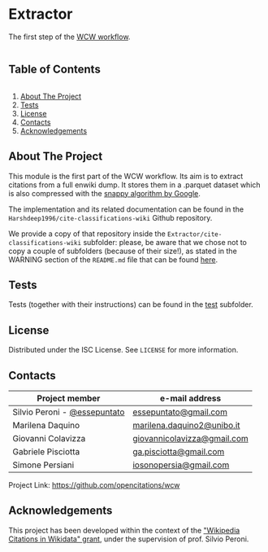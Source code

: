 # Extractor
The first step of the [WCW workflow](..).

<summary><h2 style="display: inline-block">Table of Contents</h2></summary>
<ol>
    <li><a href="#about-the-project">About The Project</a></li>
    <li><a href="#tests">Tests</a></li>
    <li><a href="#license">License</a></li>
    <li><a href="#contacts">Contacts</a></li>
    <li><a href="#acknowledgements">Acknowledgements</a></li>
</ol>

## About The Project
This module is the first part of the WCW workflow. Its aim is to extract citations from a full enwiki dump. It
stores them in a .parquet dataset which is also compressed with the [snappy algorithm by Google](https://opensource.google/projects/snappy).

The implementation and its related documentation can be found in the `Harshdeep1996/cite-classifications-wiki` Github repository.

We provide a copy of that repository inside the `Extractor/cite-classifications-wiki` subfolder: please, be aware that we
chose not to copy a couple of subfolders (because of their size!), as stated in the WARNING section of the `README.md` file
that can be found [here](cite-classifications-wiki).

## Tests
Tests (together with their instructions) can be found in the [test](test) subfolder.

## License
Distributed under the ISC License. See `LICENSE` for more information.

## Contacts
|Project member |e-mail address |
|---|---|
| Silvio Peroni - [@essepuntato](https://twitter.com/essepuntato) | essepuntato@gmail.com |
| Marilena Daquino | marilena.daquino2@unibo.it |
| Giovanni Colavizza | giovannicolavizza@gmail.com |
| Gabriele Pisciotta | ga.pisciotta@gmail.com |
| Simone Persiani | iosonopersia@gmail.com |

Project Link: https://github.com/opencitations/wcw

## Acknowledgements
This project has been developed within the context of the ["Wikipedia Citations in Wikidata" grant](https://meta.wikimedia.org/wiki/Wikicite/grant/Wikipedia_Citations_in_Wikidata), 
under the supervision of prof. Silvio Peroni.
